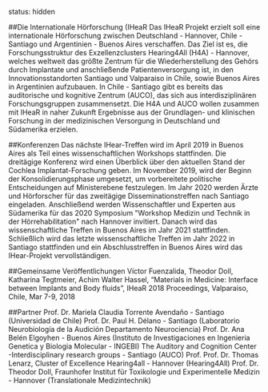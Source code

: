 status: hidden

##Die Internationale Hörforschung (IHeaR
Das IHeaR Projekt erzielt soll eine internationale Hörforschung zwischen Deutschland - Hannover, Chile - Santiago und Argentinien - Buenos Aires verschaffen. Das Ziel ist es, die Forschungsstruktur des Exzellenzclusters Hearing4All (H4A) - Hannover, welches weltweit das größte Zentrum für die Wiederherstellung des Gehörs durch Implantate und anschließende Patientenversorgung ist, in den Innovationsstandorten Santiago und Valparaiso in Chile, sowie Buenos Aires in Argentinien aufzubauen. In Chile - Santiago gibt es bereits das auditorische und kognitive Zentrum (AUCO), das sich aus interdisziplinären Forschungsgruppen zusammensetzt. Die H4A und AUCO wollen zusammen mit IHeaR in naher Zukunft Ergebnisse aus der Grundlagen- und klinischen Forschung in der medizinischen Versorgung in Deutschland und Südamerika erzielen.


##Konferenzen
Das nächste IHear-Treffen wird im April 2019 in Buenos Aires als Teil eines wissenschaftlichen Workshops stattfinden. Die dreitägige Konferenz wird einen Überblick über den aktuellen Stand der Cochlea Implantat-Forschung geben. Im November 2019, wird der Beginn der Konsolidierungsphase umgesetzt, um vorbereitete politische Entscheidungen auf Ministerebene festzulegen. Im Jahr 2020 werden Ärzte und Hörforscher für das zweitägige Disseminationstreffen nach Santiago eingeladen. Anschließend werden Wissenschaftler und Experten aus Südamerika für das 2020 Symposium "Workshop Medizin und Technik in der Hörrehabilitation" nach Hannover invitiert. Danach wird das wissenschaftliche Treffen in Buenos Aires im Jahr 2021 stattfinden. Schließlich wird das letzte wissenschaftliche Treffen im Jahr 2022 in Santiago stattfinden und ein Abschlusstreffen in Buenos Aires wird das IHear-Projekt vervollständigen.

##Gemeinsame Veröffentlichungen
Víctor Fuenzalida, Theodor Doll, Katharina Tegtmeier, Achim Walter Hassel, “Materials in Medicine: Interface between Implants and Body fluids”, IHeaR 2018 Proceedings, Valparaiso, Chile, Mar 7-9, 2018

##Partner
Prof. Dr. Mariela Claudia Torrente Avendaño - Santiago (Universidad de Chile)
Prof. Dr. Paul H. Délano - Santiago (Laboratorio Neurobiología de la Audición Departamento Neurociencia)
Prof. Dr. Ana Belén Elgoyhen - Buenos Aires (Instituto de Investigaciones en Ingenieria Genetica y Biologia Molecular - INGEBI)
The Auditory and Cognition Center -Interdisciplinary research groups - Santiago (AUCO)
Prof. Prof. Dr. Thomas Lenarz, Cluster of Excellence Hearing4all - Hannover (Hearing4All)
Prof. Dr. Theodor Doll, Fraunhofer Institut für Toxikologie und Experimentelle Medizin - Hannover 
 (Translationale Medizintechnik)
